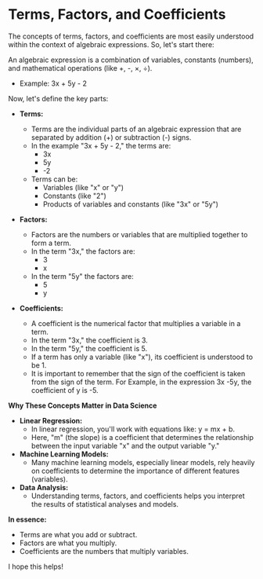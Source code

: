 # Terms, Factors, and Coefficients
The concepts of terms, factors, and coefficients are most easily understood within the context of algebraic expressions. So, let's start there:

An algebraic expression is a combination of variables, constants (numbers), and mathematical operations (like +, -, ×, ÷).

* Example: 3x + 5y - 2

Now, let's define the key parts:

* **Terms:**
    * Terms are the individual parts of an algebraic expression that are separated by addition (+) or subtraction (-) signs.
    * In the example "3x + 5y - 2," the terms are:
        * 3x
        * 5y
        * -2
    * Terms can be:
        * Variables (like "x" or "y")
        * Constants (like "2")
        * Products of variables and constants (like "3x" or "5y")

* **Factors:**
    * Factors are the numbers or variables that are multiplied together to form a term.
    * In the term "3x," the factors are:
        * 3
        * x
    * In the term "5y" the factors are:
        * 5
        * y

* **Coefficients:**
    * A coefficient is the numerical factor that multiplies a variable in a term.
    * In the term "3x," the coefficient is 3.
    * In the term "5y," the coefficient is 5.
    * If a term has only a variable (like "x"), its coefficient is understood to be 1.
    * It is important to remember that the sign of the coefficient is taken from the sign of the term. For Example, in the expression 3x -5y, the coefficient of y is -5.

**Why These Concepts Matter in Data Science**

* **Linear Regression:**
    * In linear regression, you'll work with equations like: y = mx + b.
    * Here, "m" (the slope) is a coefficient that determines the relationship between the input variable "x" and the output variable "y."
* **Machine Learning Models:**
    * Many machine learning models, especially linear models, rely heavily on coefficients to determine the importance of different features (variables).
* **Data Analysis:**
    * Understanding terms, factors, and coefficients helps you interpret the results of statistical analyses and models.

**In essence:**

* Terms are what you add or subtract.
* Factors are what you multiply.
* Coefficients are the numbers that multiply variables.

I hope this helps!
